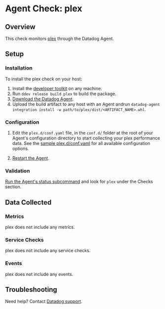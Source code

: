 # Agent Check: plex

## Overview

This check monitors [plex][1] through the Datadog Agent.

## Setup

### Installation

To install the plex check on your host:

1. Install the [developer toolkit](https://docs.datadoghq.com/developers/integrations/new_check_howto/#developer-toolkit) on any machine.
2. Run `ddev release build plex` to build the package.
3. [Download the Datadog Agent](https://app.datadoghq.com/account/settings#agent).
4. Upload the build artifact to any host with an Agent andrun `datadog-agent integration install -w path/to/plex/dist/<ARTIFACT_NAME>.whl`.

### Configuration

1. Edit the `plex.d/conf.yaml` file, in the `conf.d/` folder at the root of your Agent's configuration directory to start collecting your plex performance data. See the [sample plex.d/conf.yaml][2] for all available configuration options.

2. [Restart the Agent][3].

### Validation

[Run the Agent's status subcommand][4] and look for `plex` under the Checks section.

## Data Collected

### Metrics

plex does not include any metrics.

### Service Checks

plex does not include any service checks.

### Events

plex does not include any events.

## Troubleshooting

Need help? Contact [Datadog support][5].

[1]: **LINK_TO_INTEGRATION_SITE**
[2]: https://github.com/DataDog/integrations-core/blob/master/plex/datadog_checks/plex/data/conf.yaml.example
[3]: https://docs.datadoghq.com/agent/guide/agent-commands/?tab=agentv6#start-stop-and-restart-the-agent
[4]: https://docs.datadoghq.com/agent/guide/agent-commands/?tab=agentv6#agent-status-and-information
[5]: https://docs.datadoghq.com/help
